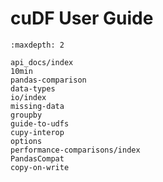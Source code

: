 # cuDF User Guide

```{toctree}
:maxdepth: 2

api_docs/index
10min
pandas-comparison
data-types
io/index
missing-data
groupby
guide-to-udfs
cupy-interop
options
performance-comparisons/index
PandasCompat
copy-on-write
```
